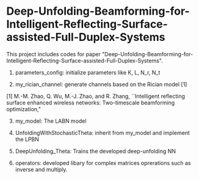 # Deep-Unfolding-Beamforming-for-Intelligent-Reflecting-Surface-assisted-Full-Duplex-Systems
This project includes codes for paper "Deep-Unfolding-Beamforming-for-Intelligent-Reflecting-Surface-assisted-Full-Duplex-Systems".

1) parameters_config: initialize parameters like K, L, N_r, N_t

2) my_rician_channel: generate channels based on the Rician model [1]

[1] M.-M. Zhao, Q. Wu, M.-J. Zhao, and R. Zhang, ``Intelligent reflecting surface enhanced wireless networks: Two-timescale beamforming optimization,"

3) my_model: The LABN model

4) UnfoldingWithStochasticTheta: inherit from my_model and implement the LPBN

5) DeepUnfolding_Theta: Trains the developed deep-unfolding NN

6) operators: developed libary for complex matrices oprerations such as inverse and multiply.
